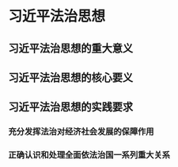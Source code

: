 # 习近平法治思想

## 习近平法治思想的重大意义

## 习近平法治思想的核心要义

## 习近平法治思想的实践要求

### 充分发挥法治对经济社会发展的保障作用

### 正确认识和处理全面依法治国一系列重大关系